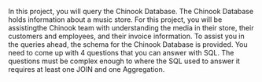 In this project, you will query the Chinook Database. The Chinook Database holds information about a music store. For this project, you will be assistingthe Chinook team with understanding the media in their store, their customers and employees, and their invoice information. To assist you in the queries ahead, the schema for the Chinook Database is provided.
You need to come up with 4 questions that you can answer with SQL. The questions must be complex enough to where the SQL used to answer it requires at least one JOIN and one Aggregation.
